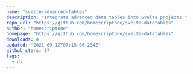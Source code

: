 ```yaml
---
name: "svelte-advanced-tables"
description: "Integrate advanced data tables into Svelte projects."
repo_url: "https://github.com/homescriptone/svelte-datatables"
author: "homescriptone"
homepage: "https://github.com/homescriptone/svelte-datatables"
downloads: 4
updated: "2021-09-12T07:15:06.234Z"
github_stars: 17
tags: 
  - ui
---
```

